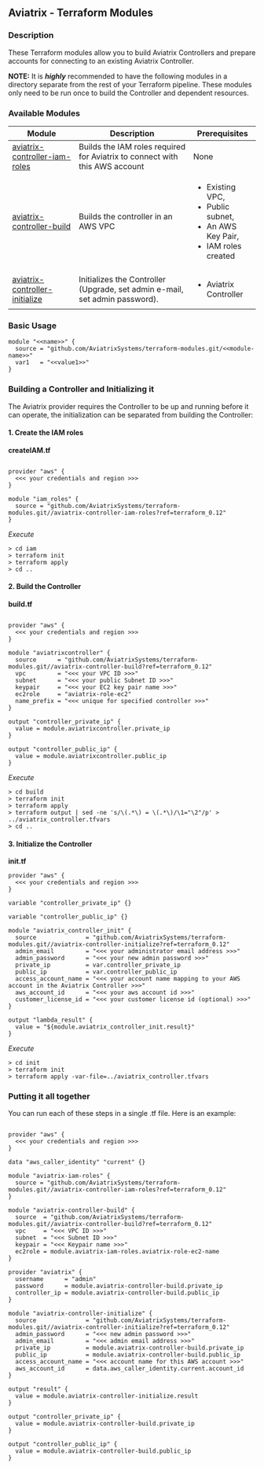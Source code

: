 ## Aviatrix - Terraform Modules

### Description
These Terraform modules allow you to build Aviatrix Controllers and prepare accounts for connecting to an existing Aviatrix Controller.

**NOTE:** It is ***highly*** recommended to have the following modules in a directory separate from the rest of your Terraform pipeline. These modules only need to be run once to build the Controller and dependent resources.

### Available Modules

| Module  | Description | Prerequisites |
| ------- | ----------- | ------------- |
| [aviatrix-controller-iam-roles](./aviatrix-controller-iam-roles) | Builds the IAM roles required for Aviatrix to connect with this AWS account | None |
| [aviatrix-controller-build](./aviatrix-controller-build) | Builds the controller in an AWS VPC | <ul><li>Existing VPC,</li><li>Public subnet,</li><li>An AWS Key Pair,</li><li>IAM roles created</li></ul> |
| [aviatrix-controller-initialize](./aviatrix-controller-initialize) | Initializes the Controller (Upgrade, set admin e-mail, set admin password). | <ul><li>Aviatrix Controller</li></ul> |

### Basic Usage

```
module "<<name>>" {
  source = "github.com/AviatrixSystems/terraform-modules.git/<<module-name>>"
  var1   = "<<value1>>"
}
```

### Building a Controller and Initializing it

The Aviatrix provider requires the Controller to be up and running before it can operate, the initialization can be
separated from building the Controller:

#### 1. Create the IAM roles

**createIAM.tf**

``` hcl

provider "aws" {
  <<< your credentials and region >>>
}

module "iam_roles" {
  source = "github.com/AviatrixSystems/terraform-modules.git//aviatrix-controller-iam-roles?ref=terraform_0.12"
}

```

*Execute*

``` shell
> cd iam
> terraform init
> terraform apply
> cd ..
```

#### 2. Build the Controller

**build.tf**

``` hcl

provider "aws" {
  <<< your credentials and region >>>
}

module "aviatrixcontroller" {
  source      = "github.com/AviatrixSystems/terraform-modules.git//aviatrix-controller-build?ref=terraform_0.12"
  vpc         = "<<< your VPC ID >>>"
  subnet      = "<<< your public Subnet ID >>>"
  keypair     = "<<< your EC2 key pair name >>>"
  ec2role     = "aviatrix-role-ec2"
  name_prefix = "<<< unique for specified controller >>>"
}

output "controller_private_ip" {
  value = module.aviatrixcontroller.private_ip
}

output "controller_public_ip" {
  value = module.aviatrixcontroller.public_ip
}

```

*Execute*

``` shell
> cd build
> terraform init
> terraform apply
> terraform output | sed -ne 's/\(.*\) = \(.*\)/\1="\2"/p' > ../aviatrix_controller.tfvars
> cd ..
```

#### 3. Initialize the Controller

**init.tf**

``` hcl
provider "aws" {
  <<< your credentials and region >>>
}

variable "controller_private_ip" {}

variable "controller_public_ip" {}

module "aviatrix_controller_init" {
  source              = "github.com/AviatrixSystems/terraform-modules.git//aviatrix-controller-initialize?ref=terraform_0.12"
  admin_email         = "<<< your administrator email address >>>"
  admin_password      = "<<< your new admin password >>>"
  private_ip          = var.controller_private_ip
  public_ip           = var.controller_public_ip
  access_account_name = "<<< your account name mapping to your AWS account in the Aviatrix Controller >>>"
  aws_account_id      = "<<< your aws account id >>>"
  customer_license_id = "<<< your customer license id (optional) >>>"   
}

output "lambda_result" {
  value = "${module.aviatrix_controller_init.result}"
}

```

*Execute*

``` shell
> cd init
> terraform init
> terraform apply -var-file=../aviatrix_controller.tfvars
```

### Putting it all together

You can run each of these steps in a single .tf file.  Here is an example:

``` hcl

provider "aws" {
  <<< your credentials and region >>>
}

data "aws_caller_identity" "current" {}

module "aviatrix-iam-roles" {
  source = "github.com/AviatrixSystems/terraform-modules.git//aviatrix-controller-iam-roles?ref=terraform_0.12"
}

module "aviatrix-controller-build" {
  source  = "github.com/AviatrixSystems/terraform-modules.git//aviatrix-controller-build?ref=terraform_0.12"
  vpc     = "<<< VPC ID >>>"
  subnet  = "<<< Subnet ID >>>"
  keypair = "<<< Keypair name >>>"
  ec2role = module.aviatrix-iam-roles.aviatrix-role-ec2-name
}

provider "aviatrix" {
  username      = "admin"
  password      = module.aviatrix-controller-build.private_ip
  controller_ip = module.aviatrix-controller-build.public_ip
}

module "aviatrix-controller-initialize" {
  source              = "github.com/AviatrixSystems/terraform-modules.git//aviatrix-controller-initialize?ref=terraform_0.12"
  admin_password      = "<<< new admin password >>>"
  admin_email         = "<<< admin email address >>>"
  private_ip          = module.aviatrix-controller-build.private_ip
  public_ip           = module.aviatrix-controller-build.public_ip
  access_account_name = "<<< account name for this AWS account >>>"
  aws_account_id      = data.aws_caller_identity.current.account_id
}

output "result" {
  value = module.aviatrix-controller-initialize.result
}

output "controller_private_ip" {
  value = module.aviatrix-controller-build.private_ip
}

output "controller_public_ip" {
  value = module.aviatrix-controller-build.public_ip
}
```
